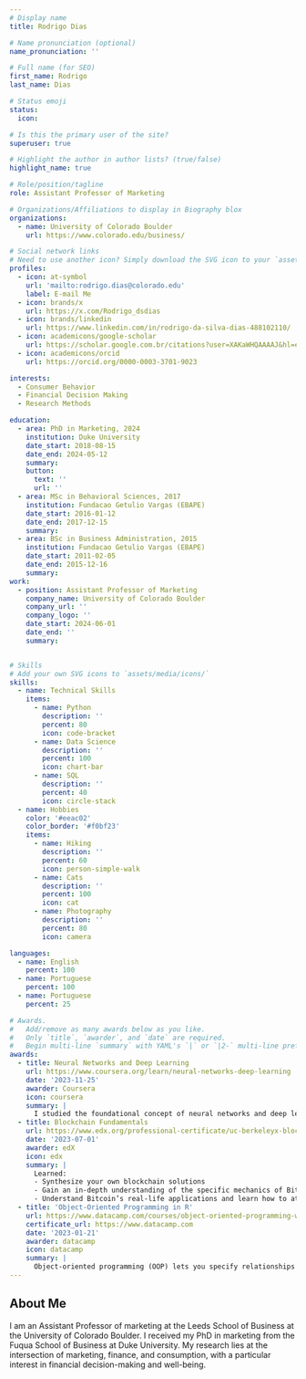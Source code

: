 ```yaml
---
# Display name
title: Rodrigo Dias

# Name pronunciation (optional)
name_pronunciation: ''

# Full name (for SEO)
first_name: Rodrigo
last_name: Dias

# Status emoji
status:
  icon: 

# Is this the primary user of the site?
superuser: true

# Highlight the author in author lists? (true/false)
highlight_name: true

# Role/position/tagline
role: Assistant Professor of Marketing

# Organizations/Affiliations to display in Biography blox
organizations:
  - name: University of Colorado Boulder
    url: https://www.colorado.edu/business/

# Social network links
# Need to use another icon? Simply download the SVG icon to your `assets/media/icons/` folder.
profiles:
  - icon: at-symbol
    url: 'mailto:rodrigo.dias@colorado.edu'
    label: E-mail Me
  - icon: brands/x
    url: https://x.com/Rodrigo_dsdias
  - icon: brands/linkedin
    url: https://www.linkedin.com/in/rodrigo-da-silva-dias-488102110/
  - icon: academicons/google-scholar
    url: https://scholar.google.com.br/citations?user=XAKaWHQAAAAJ&hl=en
  - icon: academicons/orcid
    url: https://orcid.org/0000-0003-3701-9023

interests:
  - Consumer Behavior
  - Financial Decision Making
  - Research Methods

education:
  - area: PhD in Marketing, 2024
    institution: Duke University
    date_start: 2018-08-15
    date_end: 2024-05-12
    summary:  
    button:
      text: ''
      url: ''
  - area: MSc in Behavioral Sciences, 2017
    institution: Fundacao Getulio Vargas (EBAPE)
    date_start: 2016-01-12
    date_end: 2017-12-15
    summary:
  - area: BSc in Business Administration, 2015
    institution: Fundacao Getulio Vargas (EBAPE)
    date_start: 2011-02-05
    date_end: 2015-12-16
    summary:
work:
  - position: Assistant Professor of Marketing
    company_name: University of Colorado Boulder
    company_url: ''
    company_logo: ''
    date_start: 2024-06-01
    date_end: ''
    summary:


# Skills
# Add your own SVG icons to `assets/media/icons/`
skills:
  - name: Technical Skills
    items:
      - name: Python
        description: ''
        percent: 80
        icon: code-bracket
      - name: Data Science
        description: ''
        percent: 100
        icon: chart-bar
      - name: SQL
        description: ''
        percent: 40
        icon: circle-stack
  - name: Hobbies
    color: '#eeac02'
    color_border: '#f0bf23'
    items:
      - name: Hiking
        description: ''
        percent: 60
        icon: person-simple-walk
      - name: Cats
        description: ''
        percent: 100
        icon: cat
      - name: Photography
        description: ''
        percent: 80
        icon: camera

languages:
  - name: English
    percent: 100
  - name: Portuguese
    percent: 100
  - name: Portuguese
    percent: 25

# Awards.
#   Add/remove as many awards below as you like.
#   Only `title`, `awarder`, and `date` are required.
#   Begin multi-line `summary` with YAML's `|` or `|2-` multi-line prefix and indent 2 spaces below.
awards:
  - title: Neural Networks and Deep Learning
    url: https://www.coursera.org/learn/neural-networks-deep-learning
    date: '2023-11-25'
    awarder: Coursera
    icon: coursera
    summary: |
      I studied the foundational concept of neural networks and deep learning. By the end, I was familiar with the significant technological trends driving the rise of deep learning; build, train, and apply fully connected deep neural networks; implement efficient (vectorized) neural networks; identify key parameters in a neural network’s architecture; and apply deep learning to your own applications.
  - title: Blockchain Fundamentals
    url: https://www.edx.org/professional-certificate/uc-berkeleyx-blockchain-fundamentals
    date: '2023-07-01'
    awarder: edX
    icon: edx
    summary: |
      Learned:
      - Synthesize your own blockchain solutions
      - Gain an in-depth understanding of the specific mechanics of Bitcoin
      - Understand Bitcoin’s real-life applications and learn how to attack and destroy Bitcoin, Ethereum, smart contracts and Dapps, and alternatives to Bitcoin’s Proof-of-Work consensus algorithm
  - title: 'Object-Oriented Programming in R'
    url: https://www.datacamp.com/courses/object-oriented-programming-with-s3-and-r6-in-r
    certificate_url: https://www.datacamp.com
    date: '2023-01-21'
    awarder: datacamp
    icon: datacamp
    summary: |
      Object-oriented programming (OOP) lets you specify relationships between functions and the objects that they can act on, helping you manage complexity in your code. This is an intermediate level course, providing an introduction to OOP, using the S3 and R6 systems. S3 is a great day-to-day R programming tool that simplifies some of the functions that you write. R6 is especially useful for industry-specific analyses, working with web APIs, and building GUIs.
---
```


## About Me

I am an Assistant Professor of marketing at the Leeds School of Business at the University of Colorado Boulder. I received my PhD in marketing from the Fuqua School of Business at Duke University. My research lies at the intersection of marketing, finance, and consumption, with a particular interest in financial decision-making and well-being. 
